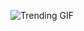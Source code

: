 
<!-- GIF_SECTION -->
![Trending GIF](https://media4.giphy.com/media/v1.Y2lkPThiYjIxNzcyemE1a251djBhbnZiMDBtNDc5MDhldnd2NnEydnhmZzVuN3liNW5iaiZlcD12MV9naWZzX3NlYXJjaCZjdD1n/Dh5q0sShxgp13DwrvG/giphy.gif)
<!-- END_GIF_SECTION -->
